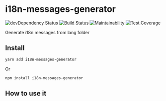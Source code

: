 i18n-messages-generator
=========================

[![devDependency Status](https://david-dm.org/timreynolds/typescript-npm-package-starter/dev-status.svg)](https://david-dm.org/timreynolds/typescript-npm-package-starter#info=devDependencies)
[![Build Status](https://travis-ci.org/timReynolds/typescript-npm-package-starter.svg?branch=master)](https://travis-ci.org/timReynolds/typescript-npm-package-starter)
[![Maintainability](https://api.codeclimate.com/v1/badges/99ef9fd41a78d421248e/maintainability)](https://codeclimate.com/github/timReynolds/typescript-npm-package-starter/maintainability)
[![Test Coverage](https://api.codeclimate.com/v1/badges/99ef9fd41a78d421248e/test_coverage)](https://codeclimate.com/github/timReynolds/typescript-npm-package-starter/test_coverage)

Generate i18n messages from lang folder

## Install
```sh
yarn add i18n-messages-generator
```
Or
```sh
npm install i18n-messages-generator
```

## How to use it
